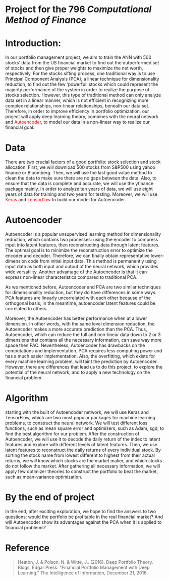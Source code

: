 # Project for the 796 ___Computational Method of Finance___
# Introduction:
In our portfolio management project, we aim to train the ANN with 500 stocks’ data from the US financial market to find out the outperformed set of stocks and then give proper weights to maximize the net worth, respectively. For the stocks sifting process, one traditional way is to use Principal Component Analysis (PCA), a linear technique for dimensionality reduction, to find out the few ‘powerful’ stocks which could represent the majority performance of the system in order to realize the purpose of stocks selection. However, this type of traditional method can only analyze data set in a linear manner, which is not efficient in recognizing more complex relationships, non-linear relationships, beneath our data set. Therefore, in order to improve efficiency in portfolio optimization, our project will apply deep learning theory, combines with the neural network and <font color=red>Autoencoder</font>, to model our data in a non-linear way to realize our financial goal.

# Data
There are two crucial factors of a good portfolio: stock selection and stock allocation. First, we will download 500 stocks from S&P500 using yahoo finance or Bloomberg. Then, we will use the last good value method to clean the data to make sure there are no gaps between the data. Also, to ensure that the data is complete and accurate, we will use the yfinance package mainly. In order to analyze ten years of data, we will use eight years of data for training and two years for testing. Moreover, we will use <font color=red>Keras</font> and  <font color=red>Tensorflow</font> to build our model for Autoencoder.
# Autoencoder 
Autoencoder is a popular unsupervised learning method for dimensionality reduction, which contains two processes: using the encoder to compress input into latent features, then reconstructing data through latent features. The optimal goal is to minimize the reconstruction error to optimize the encoder and decoder. Therefore, we can finally obtain representative lower-dimension code from initial input data. This method is permanently using input data as both input and output of the neural network, which provides wide versatility. Another advantage of the Autoencoder is that it can express non-linear characteristics compared to traditional PCA. 

As we mentioned before, Autoencoder and PCA are two similar techniques for dimensionality reduction, but they do have differences in some ways. PCA features are linearly uncorrelated with each other because of the orthogonal basis; in the meantime, autoencoder latent features could be correlated to others.
 
Moreover, the Autoencoder has better performance when at a lower dimension. In other words, with the same level dimension reduction, the Autoencoder makes a more accurate prediction than the PCA. Thus, Autoencoder, which can reduce the full and non-linear data down to 2 or 3 dimensions that contians all the necessary information, can save way more space then PAC. Nevertheless, Autoencoder has drawbacks on the computations and implementation. PCA requires less computing power and has a much easier implementation. Also, the overfitting, which exists for every machine learning problem, will taint the prediction by Autoencoder. However, there are differences that lead us to do this project, to explore the potential of the neural network, and to apply a new technology on the financial problem.
# Algorithm
starting with the built of Autoencoder network, we will use Keras and TensorFlow, which are two most popular packages for machine learning problems, to construct the neural network. We will test different loss functions, such as mean square error and optimizers, such as Adam, sgd, to find the best algorithm for our problem. After the construction of Autoencoder, we will use it to decode the daily return of the index to latent features and explore with different levels of latent features. Then, we use latent features to reconstruct the daily returns of every individual stock. By sorting the stock name from lowest different to highest from their actual returns, we will know which stocks are the market maker, and which stocks do not follow the market. After gathering all necessary information, we will apply few optimizer theories to construct the portfolio to beat the market, such as mean-variance optimization. 
# By the end of project
In the end, after exciting exploration, we hope to find the answers to two questions: would the portfolio be profitable in the real financial market? And will Autoencoder show its advantages against the PCA when it is applied to financial problems?
 
# Reference
>Heaton, J. & Polson, N. & Witte, J.. (2016). Deep Portfolio Theory.
Blogs, Edgar Press. “Financial Portfolio Management with Deep Learning.” The Intelligence of Information, December 21, 2016. 
